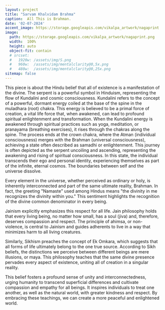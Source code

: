 ```yaml
---
layout: project
title: "Sarvam Khalvidam Brahma"
caption:  All This is Brahman.
date: '02-07-2024'
accent_image: https://storage.googleapis.com/vikalpa_artwork/nagaprint.png   
image: 
  path: https://storage.googleapis.com/vikalpa_artwork/nagaprint.png
  width:  100%
  height: auto
  object-fit: contain
  # srcset: 
  #   1920w: /assets/img/S.png
  #   960w:  /assets/img/mentalclarity@0,5x.png
  #   480w:  /assets/img/mentalclarity@0,25x.png
sitemap: false
---
```


This piece is about the Hindu belief that all of existence is a manifestation of the divine. The serpent is a powerful symbol in Hinduism, representing the flow of Kundalini and cosmic consciousness. Kundalini refers to the concept of a powerful, dormant energy coiled at the base of the spine in the muladhara (root) chakra. This energy is believed to be a primal force of creation, a vital life force that, when awakened, can lead to profound spiritual enlightenment and transformation. When the Kundalini energy is awakened through spiritual practices such as yoga, meditation, or pranayama (breathing exercises), it rises through the chakras along the spine. The process ends at the crown chakra, where the Atman (individual consciousness) merges with the Brahman (universal consciousness), achieving a state often described as samadhi or enlightenment. This journey is often depicted as the serpent uncoiling and ascending, representing the awakening and rising of spiritual consciousness. In this state, the individual transcends their ego and personal identity, experiencing themselves as part of the infinite, eternal cosmos. The boundaries between self and the universe dissolve.

Every element in the universe, whether perceived as ordinary or holy, is inherently interconnected and part of the same ultimate reality, Brahman. In fact, the greeting "Namaste" used among Hindus means "the divinity in me recognizes the divinity within you." This sentiment highlights the recognition of the divine common denominator in every being.

Jainism explicitly emphasizes this respect for all life. Jain philosophy holds that every living being, no matter how small, has a soul (jiva) and, therefore, deserves compassion and respect. The principle of ahimsa, or non-violence, is central to Jainism and guides adherents to live in a way that minimizes harm to all living creatures.

Similarly, Sikhism preaches the concept of Ek Omkara, which suggests that all forms of life ultimately belong to the one true source. According to Sikh beliefs, the distinctions we perceive between different beings are mere illusions, or maya. This philosophy teaches that the same divine presence pervades every aspect of existence, uniting all of creation in a singular reality.

This belief fosters a profound sense of unity and interconnectedness, urging humanity to transcend superficial differences and cultivate compassion and empathy for all beings. It inspires individuals to treat one another, as well as the natural world, with greater kindness and respect. By embracing these teachings, we can create a more peaceful and enlightened world.

